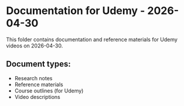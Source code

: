# Documentation for Udemy - 2026-04-30

This folder contains documentation and reference materials for Udemy videos on 2026-04-30.

## Document types:
- Research notes
- Reference materials
- Course outlines (for Udemy)
- Video descriptions
